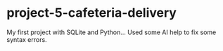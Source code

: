 # project-5-cafeteria-delivery
My first project with SQLite and Python... Used some AI help to fix some syntax errors.
